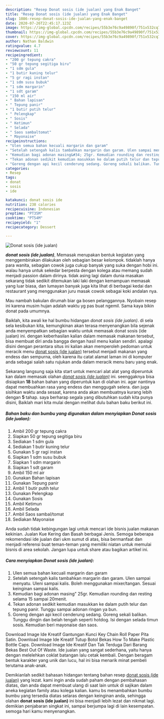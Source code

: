```yaml
---
description: "Resep Donat sosis (ide jualan) yang Enak Banget"
title: "Resep Donat sosis (ide jualan) yang Enak Banget"
slug: 1086-resep-donat-sosis-ide-jualan-yang-enak-banget
date: 2020-07-26T22:45:17.123Z
image: https://img-global.cpcdn.com/recipes/55b3e76c9a49890f/751x532cq70/donat-sosis-ide-jualan-foto-resep-utama.jpg
thumbnail: https://img-global.cpcdn.com/recipes/55b3e76c9a49890f/751x532cq70/donat-sosis-ide-jualan-foto-resep-utama.jpg
cover: https://img-global.cpcdn.com/recipes/55b3e76c9a49890f/751x532cq70/donat-sosis-ide-jualan-foto-resep-utama.jpg
author: Nathan Baldwin
ratingvalue: 4.7
reviewcount: 11
recipeingredient:
- "200 gr tepung cakra"
- "50 gr tepung segitiga biru"
- "1 sdm gula"
- "1 butir kuning telur"
- "5 gr ragi instan"
- "1 sdm susu bubuk"
- "1 sdm margarin"
- "1 sdt garam"
- "150 ml air"
- " Bahan lapisan"
- " Tepung panir"
- "1 butir putih telur"
- " Pelengkap"
- " Sosis"
- " Ketimun"
- " Selada"
- " Saos sambaltomat"
- " Mayonaise"
recipeinstructions:
- "Ulen semua bahan kecuali margarin dan garam"
- "Setelah setengah kalis tambahkan margarin dan garam. Ulen sampai menyatu. Uleni sampai kalis. Boleh menggunakan mixer/tangan. Sesuai keinginan sampai kalis."
- "Kemudian bagi adonan masing&#34; 25gr. Kemudian rounding dan resting selama 15 sampai 20menit."
- "Tekan adonan sedikit kemudian masukkan ke dalam putih telur dan tepung panir. Tunggu sampai adonan ringan ya bun."
- "Goreng dengan api kecil cenderung sedang. Goreng sekali balikan. Tunggu dingin dan belah tengah seperti hotdog. Isi dengan selada timun sosis. Kemudian beri mayonaise dan saos."
categories:
- Resep
tags:
- donat
- sosis
- ide

katakunci: donat sosis ide 
nutrition: 238 calories
recipecuisine: Indonesian
preptime: "PT35M"
cooktime: "PT54M"
recipeyield: "1"
recipecategory: Dessert

---
```



![Donat sosis (ide jualan)](https://img-global.cpcdn.com/recipes/55b3e76c9a49890f/751x532cq70/donat-sosis-ide-jualan-foto-resep-utama.jpg)

<b><i>donat sosis (ide jualan)</i></b>, Memasak merupakan bentuk kegiatan yang menggembirakan dilakukan oleh sebagian besar kelompok. tidaklah hanya para wanita, sebagian cowok juga cukup banyak yang suka dengan hobi ini. walau hanya untuk sekedar berpesta dengan kolega atau memang sudah menjadi passion dalam dirinya. tidak asing lagi dalam dunia masakan sekarang tidak sedikit ditemukan laki laki dengan kemampuan memasak yang luar biasa, dan lumayan banyak juga kita lihat di berbagai kedai dan restaurant yang menggunakan juru masak cowok sebagai koki andalan nya.

Mau nambah bakulan dirumah biar ga bosen pelanggannya. Nyobain resep ini karena musim hujan adalah waktu yg pas buat ngemil. Sama kaya bikin donat pada umumnya.

Baiklah, kita awali ke hal bumbu hidangan <i>donat sosis (ide jualan)</i>. di sela sela kesibukan kita, kemungkinan akan terasa menyenangkan bila sejenak anda menyempatkan sebagian waktu untuk memasak donat sosis (ide jualan) ini. dengan keberhasilan kalian dalam memasak makanan tersebut, bisa membuat diri anda bangga dengan hasil menu kalian sendiri. apalagi disini dengan perantara situs ini kalian akan memperoleh pedoman untuk meracik menu <u>donat sosis (ide jualan)</u> tersebut menjadi makanan yang endess dan sempurna, oleh karena itu catat alamat laman ini di komputer anda sebagai salah satu rujukan anda dalam meracik menu baru yang enak.


Sekarang langsung saja kita start untuk mencari alat alat yang diperuntuk kan dalam memasak olahan <u><i>donat sosis (ide jualan)</i></u> ini. seenggaknya bisa disiapkan <b>18</b> bahan bahan yang diperuntuk kan di olahan ini. agar nantinya dapat membuahkan rasa yang endess dan menggugah selera. dan juga sisihkan waktu anda sesaat, karena anda akan membuatnya kurang lebih dengan <b>5</b> tahap. saya berharap segala yang dibutuhkan sudah kita punya disini, Baiklah mari kita mulai dengan melihat dulu bahan baku berikut ini.

<!--inarticleads1-->

##### Bahan baku dan bumbu yang digunakan dalam menyiapkan Donat sosis (ide jualan):

1. Ambil 200 gr tepung cakra
1. Siapkan 50 gr tepung segitiga biru
1. Sediakan 1 sdm gula
1. Sediakan 1 butir kuning telur
1. Gunakan 5 gr ragi instan
1. Siapkan 1 sdm susu bubuk
1. Siapkan 1 sdm margarin
1. Siapkan 1 sdt garam
1. Ambil 150 ml air
1. Gunakan  Bahan lapisan
1. Gunakan  Tepung panir
1. Ambil 1 butir putih telur
1. Gunakan  Pelengkap
1. Gunakan  Sosis
1. Ambil  Ketimun
1. Ambil  Selada
1. Ambil  Saos sambal/tomat
1. Sediakan  Mayonaise


Anda sudah tidak kebingungan lagi untuk mencari ide bisnis jualan makanan kekinian. Jualan Kue Kering dan Basah berbagai Jenis. Semoga beberapa rekomendasi ide jualan dari ukm sumut di atas, bisa bermanfaat dan menjadi referensi buat teman-teman yang memiliki niatan untuk memulai bisnis di area sekolah. Jangan lupa untuk share atau bagikan artikel ini. 

<!--inarticleads2-->

##### Cara menyiapkan Donat sosis (ide jualan):

1. Ulen semua bahan kecuali margarin dan garam
1. Setelah setengah kalis tambahkan margarin dan garam. Ulen sampai menyatu. Uleni sampai kalis. Boleh menggunakan mixer/tangan. Sesuai keinginan sampai kalis.
1. Kemudian bagi adonan masing&#34; 25gr. Kemudian rounding dan resting selama 15 sampai 20menit.
1. Tekan adonan sedikit kemudian masukkan ke dalam putih telur dan tepung panir. Tunggu sampai adonan ringan ya bun.
1. Goreng dengan api kecil cenderung sedang. Goreng sekali balikan. Tunggu dingin dan belah tengah seperti hotdog. Isi dengan selada timun sosis. Kemudian beri mayonaise dan saos.


Download Image Ide Kreatif Gantungan Kunci Key Chain Roll Paper Pita Satin. Download Image Ide Kreatif Tutup Botol Bekas How To Make Plastic Bottle Caps. Download Image Ide Kreatif Dan Tak Terduga Dari Barang Bekas Best Out Of Waste. Ide jualan yang sangat sederhana, yaitu hanya dengan melelehkan coklat batangan lalu cetak kembali. Dengan beragam bentuk karakter yang unik dan lucu, hal ini bisa menarik minat pembeli terutama anak-anak. 

Demikianlah sedikit bahasan hidangan tentang bahan resep <u>donat sosis (ide jualan)</u> yang lezat. kami ingin anda sudah paham dengan pembahasan diatas, dan anda dapat membuat ulang di saat lain untuk di sajikan dalam aneka kegiatan family atau kolega kalian. kamu bs menambahkan bumbu bumbu yang tersedia diatas selaras dengan keinginan anda, sehingga olahan <b>donat sosis (ide jualan)</b> ini bisa menjadi lebih lezat dan nikmat lagi. demikian penjabaran singkat ini, sampai berjumpa lagi di lain kesempatan. semoga hari kamu menyenangkan.
